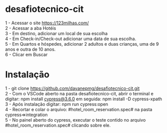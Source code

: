 # desafiotecnico-cit

1 - Acessar o site https://123milhas.com/ <br>
2 - Acessar a aba Hotéis<br>
3 - Em destino, adicionar um local de sua escolha<br>
4 - Em Check-in/Check-out adicionar uma data de sua escolha.<br>
5 - Em Quartos e hóspedes, adicionar 2 adultos e duas crianças, uma de 9 anos e outra de 10 anos.<br>
6 - Clicar em Buscar<br>

# Instalação
1 - git clone https://github.com/dayanepmg/desafiotecnico-cit.git<br>
2 - Com o VSCode aberto na pasta desafiotecnico-cit, abrir o terminal e digitar: npm install cypress@3.6.0 em seguida: npm install -D cypress-xpath<br>
3 - Após instalação digitar: npm run cypress:open<br>
4 - Recortar e colar o arquivo: #hotel_room_reservation.spec# na pasta cypress=>integration<br>
5 - No painel aberto do cypress, executar o teste contido no arquivo #hotel_room_reservation.spec# clicando sobre ele.<br>
